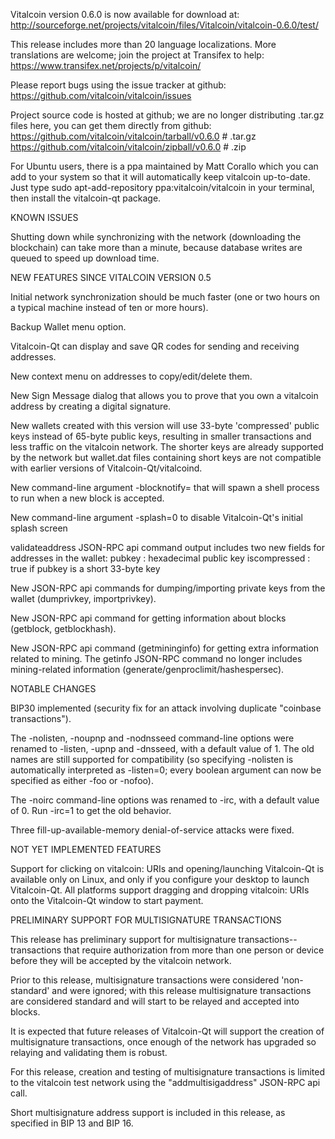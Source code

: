 Vitalcoin version 0.6.0 is now available for download at:
http://sourceforge.net/projects/vitalcoin/files/Vitalcoin/vitalcoin-0.6.0/test/

This release includes more than 20 language localizations.
More translations are welcome; join the
project at Transifex to help:
https://www.transifex.net/projects/p/vitalcoin/

Please report bugs using the issue tracker at github:
https://github.com/vitalcoin/vitalcoin/issues

Project source code is hosted at github; we are no longer
distributing .tar.gz files here, you can get them
directly from github:
https://github.com/vitalcoin/vitalcoin/tarball/v0.6.0  # .tar.gz
https://github.com/vitalcoin/vitalcoin/zipball/v0.6.0  # .zip

For Ubuntu users, there is a ppa maintained by Matt Corallo which
you can add to your system so that it will automatically keep
vitalcoin up-to-date.  Just type
sudo apt-add-repository ppa:vitalcoin/vitalcoin
in your terminal, then install the vitalcoin-qt package.


KNOWN ISSUES

Shutting down while synchronizing with the network
(downloading the blockchain) can take more than a minute,
because database writes are queued to speed up download
time.


NEW FEATURES SINCE VITALCOIN VERSION 0.5

Initial network synchronization should be much faster
(one or two hours on a typical machine instead of ten or more
hours).

Backup Wallet menu option.

Vitalcoin-Qt can display and save QR codes for sending
and receiving addresses.

New context menu on addresses to copy/edit/delete them.

New Sign Message dialog that allows you to prove that you
own a vitalcoin address by creating a digital
signature.

New wallets created with this version will
use 33-byte 'compressed' public keys instead of
65-byte public keys, resulting in smaller
transactions and less traffic on the vitalcoin
network. The shorter keys are already supported
by the network but wallet.dat files containing
short keys are not compatible with earlier
versions of Vitalcoin-Qt/vitalcoind.

New command-line argument -blocknotify=<command>
that will spawn a shell process to run <command> 
when a new block is accepted.

New command-line argument -splash=0 to disable
Vitalcoin-Qt's initial splash screen

validateaddress JSON-RPC api command output includes
two new fields for addresses in the wallet:
pubkey : hexadecimal public key
iscompressed : true if pubkey is a short 33-byte key

New JSON-RPC api commands for dumping/importing
private keys from the wallet (dumprivkey, importprivkey).

New JSON-RPC api command for getting information about
blocks (getblock, getblockhash).

New JSON-RPC api command (getmininginfo) for getting
extra information related to mining. The getinfo
JSON-RPC command no longer includes mining-related
information (generate/genproclimit/hashespersec).



NOTABLE CHANGES

BIP30 implemented (security fix for an attack involving
duplicate "coinbase transactions").

The -nolisten, -noupnp and -nodnsseed command-line
options were renamed to -listen, -upnp and -dnsseed,
with a default value of 1. The old names are still
supported for compatibility (so specifying -nolisten
is automatically interpreted as -listen=0; every
boolean argument can now be specified as either
-foo or -nofoo).

The -noirc command-line options was renamed to
-irc, with a default value of 0. Run -irc=1 to
get the old behavior.

Three fill-up-available-memory denial-of-service
attacks were fixed.


NOT YET IMPLEMENTED FEATURES

Support for clicking on vitalcoin: URIs and
opening/launching Vitalcoin-Qt is available only on Linux,
and only if you configure your desktop to launch
Vitalcoin-Qt. All platforms support dragging and dropping
vitalcoin: URIs onto the Vitalcoin-Qt window to start
payment.


PRELIMINARY SUPPORT FOR MULTISIGNATURE TRANSACTIONS

This release has preliminary support for multisignature
transactions-- transactions that require authorization
from more than one person or device before they
will be accepted by the vitalcoin network.

Prior to this release, multisignature transactions
were considered 'non-standard' and were ignored;
with this release multisignature transactions are
considered standard and will start to be relayed
and accepted into blocks.

It is expected that future releases of Vitalcoin-Qt
will support the creation of multisignature transactions,
once enough of the network has upgraded so relaying
and validating them is robust.

For this release, creation and testing of multisignature
transactions is limited to the vitalcoin test network using
the "addmultisigaddress" JSON-RPC api call.

Short multisignature address support is included in this
release, as specified in BIP 13 and BIP 16.
